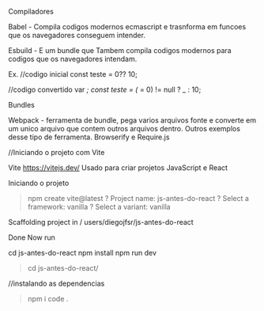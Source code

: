 
Compiladores

Babel - Compila codigos modernos ecmascript e trasnforma em funcoes que os navegadores conseguem intender.

Esbuild - E um bundle que Tambem compila codigos modernos para codigos que os navegadores intendam.

Ex.
//codigo inicial
const teste = 0?? 10; 

//codigo convertido
var _;
const teste = (_ = 0) != null ? _ : 10;



Bundles

Webpack - ferramenta de bundle, pega varios arquivos fonte e converte em um unico arquivo que contem outros arquivos dentro.
Outros exemplos desse tipo de ferramenta. Browserify e Require.js

//Iniciando o projeto com Vite

Vite
https://vitejs.dev/
Usado para criar projetos JavaScript e React


Iniciando o projeto
> npm create vite@latest
? Project name: js-antes-do-react
? Select a framework: vanilla
? Select a variant: vanilla

Scaffolding project in / users/diegojfsr/js-antes-do-react

Done    Now     run

cd js-antes-do-react
npm install
npm run dev


> cd js-antes-do-react/

//instalando as dependencias
> npm i
> code .

